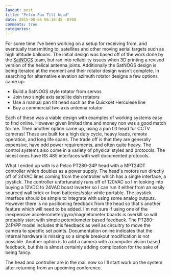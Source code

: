 ```yaml
---
layout: post
title: "Pelco Pan Tilt head"
date: 2015-08-05 06:18:48 -0700
comments: true
categories: 
---
```


For some time I've been working on a setup for receiving from, and eventually transmitting to, satellites and other moving aerial targets such as high altitude balloons. The initial design was based off of the work done by the [SatNOGS](https://satnogs.org/) team, but ran into reliability issues when 3D printing a revised version of the helical antenna joints. Additionally the SatNOGS design is being iterated at the moment and their rotator design wasn't complete. In searching for alternative elevation azimuth rotator designs a few options came up:

* Build a SatNOGS style rotator from servos
* Join two single axis satellite dish rotators
* Use a manual pan tilt head such as the Quickset Herculese line
* Buy a commercial two axis antenna rotator
<!-- more -->

Each of these was a viable design with examples of working systems easy to find online. However given limited time and money non was a good match for me. Then another option came up, using a pan tilt head for CCTV cameras! These are built for a high duty cycle, heavy loads, remote operation, and long life spans. The trade off is that they are generally expensive, have odd power requirements, and often quite heavy. The control systems also come in a variety of physical styles and protocols. The nicest ones have RS 485 interfaces with well documented protocols.

What I ended up with is a Pelco PT280-24P head with a MPT24DT controller which doubles as a power supply. The head's motors run directly off of 24VAC lines coming from the controller which has a single interface, a joystick. The controller unfortunately runs off of 120VAC so I'm looking into buying a 12VDC to 24VAC boost inverter so I can run it either from an easily sourced wall brick or from batteries/solar while portable. The joystick interface should be simple to integrate with using some analog outputs. However there is no positioning feedback from the head so that's another feature which will need to be added. I'm not sure if using one of the inexpensive accelerometer/gyro/magnetometer boards is overkill so will probably start with simple potentiometer based feedback. The PT280-24P/PP model includes this feedback as well as circuitry to move the camera to specific set points. Documentation online indicates that the internal hardware is missing so a simple breakout modification is not possible. Another option is to add a camera with a computer vision based feedback, but this is almost certainly adding complication for the sake of being fancy.

The head and controller are in the mail now so I'll start work on the system after returning from an upcoming conference.
